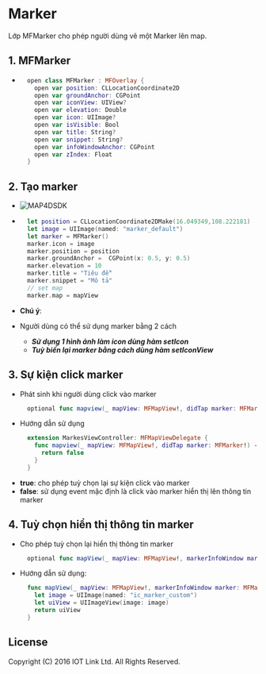 # Marker
Lớp MFMarker cho phép người dùng vẽ một Marker lên map.


## 1. MFMarker

  - 
    ```swift
      open class MFMarker : MFOverlay {
        open var position: CLLocationCoordinate2D
        open var groundAnchor: CGPoint
        open var iconView: UIView?
        open var elevation: Double
        open var icon: UIImage?
        open var isVisible: Bool
        open var title: String?
        open var snippet: String?
        open var infoWindowAnchor: CGPoint
        open var zIndex: Float
      }
    ```

## 2. Tạo marker

  -  ![MAP4DSDK](https://raw.githubusercontent.com/iotlinkadmin/map4d-ios-sdk/master/docs/resource/3-marker.png)
  
  - 
    ```swift
      let position = CLLocationCoordinate2DMake(16.049349,108.222181)
      let image = UIImage(named: "marker_default")
      let marker = MFMarker()
      marker.icon = image
      marker.position = position
      marker.groundAnchor =  CGPoint(x: 0.5, y: 0.5)
      marker.elevation = 10
      marker.title = "Tiêu đề"
      marker.snippet = "Mô tả"
      // set map
      marker.map = mapView
    ```
 - **Chú ý**:
 - Người dùng có thể sử dụng marker bằng 2 cách
   - ***Sử dụng 1 hình ảnh làm icon dùng hàm setIcon***
   - ***Tuỳ biến lại marker bằng cách dùng hàm setIconView***

## 3. Sự kiện click marker

  - Phát sinh khi người dùng click vào marker
    ```swift
      optional func mapview(_ mapView: MFMapView!, didTap marker: MFMarker!) -> Bool
    ```
  - Hướng dẫn sử dụng
    ```swift
      extension MarkesViewController: MFMapViewDelegate {
        func mapview(_ mapView: MFMapView!, didTap marker: MFMarker!) -> Bool {
          return false
        }  
      }
    ```
  - **true**: cho phép tuỳ chọn lại sự kiện click vào marker
  - **false**: sử dụng event mặc định là click vào marker hiển thị lên thông tin marker

## 4. Tuỳ chọn hiển thị thông tin marker

  - Cho phép tuỳ chọn lại hiển thị thông tin marker

    ```swift
      optional func mapView(_ mapView: MFMapView!, markerInfoWindow marker: MFMarker!) -> UIView!
    ```

  - Hướng dẫn sử dụng:

    ```swift
      func mapView(_ mapView: MFMapView!, markerInfoWindow marker: MFMarker!) -> UIView! {
        let image = UIImage(named: "ic_marker_custom")
        let uiView = UIImageView(image: image)
        return uiView
      }
    ```


License
-------

Copyright (C) 2016 IOT Link Ltd. All Rights Reserved.